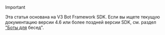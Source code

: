 > [!Important]
> Эта статья основана на V3 Bot Framework SDK. Если вы ищете текущую документацию версии 4.6 или более поздней версии SDK, см. раздел ["Боты для](~/bots/what-are-bots.md) бесед".
